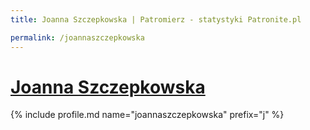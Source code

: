 ```yaml
---
title: Joanna Szczepkowska | Patromierz - statystyki Patronite.pl

permalink: /joannaszczepkowska
---
```


# [Joanna Szczepkowska](https://patronite.pl/joannaszczepkowska)

{% include profile.md name="joannaszczepkowska" prefix="j" %}
